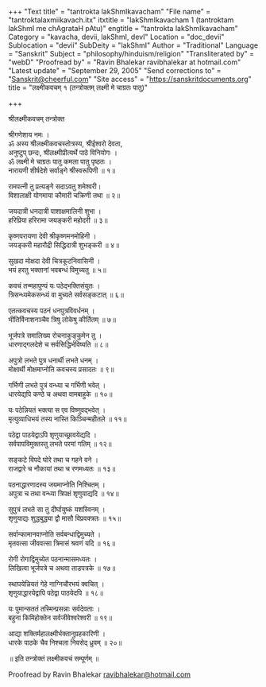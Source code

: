 +++
"Text title" = "tantrokta lakShmIkavacham"
"File name" = "tantroktalaxmiikavach.itx"
itxtitle = "lakShmIkavacham 1 (tantroktam lakShmI me chAgrataH pAtu)"
engtitle = "tantrokta lakShmIkavacham"
Category = "kavacha, devii, lakShmI, devI"
Location = "doc_devii"
Sublocation = "devii"
SubDeity = "lakShmI"
Author = "Traditional"
Language = "Sanskrit"
Subject = "philosophy/hinduism/religion"
"Transliterated by" = "webD"
"Proofread by" = "Ravin Bhalekar ravibhalekar at hotmail.com"
"Latest update" = "September 29, 2005"
"Send corrections to" = "Sanskrit@cheerful.com"
"Site access" = "https://sanskritdocuments.org"
title = "लक्ष्मीकवचम् १ (तन्त्रोक्तम् लक्ष्मी मे चाग्रतः पातु)"

+++
  
 श्रीलक्ष्मीकवचम् तन्त्रोक्त   
  
श्रीगणेशाय नमः ।  
ॐ अस्य श्रीलक्ष्मीकवचस्तोत्रस्य, श्रीईश्वरो देवता,  
अनुष्टुप् छन्दः, श्रीलक्ष्मीप्रीत्यर्थे पाठे विनियोगः ।  
ॐ लक्ष्मी मे चाग्रतः पातु कमला पातु पृष्ठतः ।  
नारायणी शीर्षदेशे सर्वाङ्गे श्रीस्वरूपिणी ॥ १॥  
  
रामपत्नी तु प्रत्यङ्गे  सदाऽवतु शमेश्वरी।  
विशालाक्षी योगमाया कौमारी चक्रिणी तथा ॥ २॥  
  
जयदात्री धनदात्री पाशाक्षमालिनी शुभा ।  
हरिप्रिया हरिरामा जयङ्करी महोदरी ॥ ३॥  
  
कृष्णपरायणा देवी श्रीकृष्णमनमोहिनी ।  
जयङ्करी महारौद्री सिद्धिदात्री शुभङ्करी ॥ ४॥  
  
सुखदा मोक्षदा देवी चित्रकूटनिवासिनी ।  
भयं हरतु भक्तानां भवबन्धं विमुच्यतु ॥ ५॥  
  
कवचं तन्महापुण्यं यः पठेद्भक्तिसंयुतः ।  
त्रिसन्ध्यमेकसन्ध्यं वा मुच्यते सर्वसङ्कटात् ॥ ६॥  
  
एतत्कवचस्य पठनं धनपुत्रविवर्धनम् ।  
भीतिर्विनाशनञ्चैव त्रिषु लोकेषु कीर्तितम् ॥ ७॥  
  
भूर्जपत्रे समालिख्य रोचनाकुङ्कुमेन तु ।  
धारणाद्गलदेशे च सर्वसिद्धिर्भविष्यति ॥ ८॥  
  
अपुत्रो लभते पुत्र धनार्थी लभते धनम् ।  
मोक्षार्थी मोक्षमाप्नोति कवचस्य प्रसादतः ॥ ९॥  
  
गर्भिणी लभते पुत्रं वन्ध्या च गर्भिणी भवेत् ।  
धारयेद्यपि कण्ठे च अथवा वामबाहुके ॥ १०॥  
  
यः पठेन्नियतं भक्त्या स एव विष्णुवद्भवेत् ।  
मृत्युव्याधिभयं तस्य नास्ति किञ्चिन्महीतले ॥ ११॥  
  
पठेद्वा पाठयेद्वाऽपि शृणुयाच्छ्रावयेद्यदि ।  
सर्वपापविमुक्तस्तु लभते परमां गतिम् ॥ १२॥  
  
सङ्कटे विपदे घोरे तथा च गहने वने ।  
राजद्वारे च नौकायां तथा च रणमध्यतः ॥ १३॥  
  
पठनाद्धारणादस्य जयमाप्नोति निश्चितम् ।  
अपुत्रा च तथा वन्ध्या त्रिपक्षं शृणुयाद्यदि ॥ १४॥  
  
सुपुत्रं लभते सा तु दीर्घायुष्कं यशस्विनम् ।  
शृणुयाद्यः शुद्धबुद्ध्या द्वौ मासौ विप्रवक्त्रतः ॥ १५॥  
  
सर्वान्कामानवाप्नोति सर्वबन्धाद्विमुच्यते ।  
मृतवत्सा जीववत्सा त्रिमासं श्रवणं यदि ॥ १६॥  
  
रोगी रोगाद्विमुच्येत पठनान्मासमध्यतः ।  
लिखित्वा भूर्जपत्रे च अथवा ताडपत्रके ॥ १७॥  
  
स्थापयेन्नियतं गेहे नाग्निचौरभयं क्वचित् ।  
शृणुयाद्धारयेद्वापि पठेद्वा पाठयेदपि ॥ १८॥  
  
यः पुमान्सततं तस्मिन्प्रसन्नाः सर्वदेवताः ।  
बहुना किमिहोक्तेन सर्वजीवेश्वरेश्वरी ॥ १९॥  
  
आद्या शक्तिर्महालक्ष्मीर्भक्तानुग्रहकारिणी ।  
धारके पाठके चैव निश्चला निवसेद् ध्रुवम् ॥ २०॥  
  
॥ इति तन्त्रोक्तं लक्ष्मीकवचं सम्पूर्णम् ॥  
  
  
Proofread by Ravin Bhalekar ravibhalekar@hotmail.com  
  
